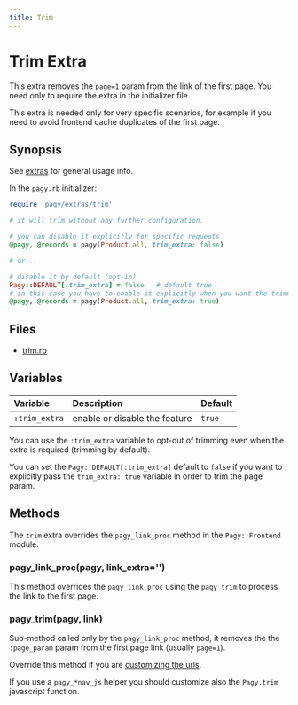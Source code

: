 ```yaml
---
title: Trim
---
```

# Trim Extra

This extra removes the `page=1` param from the link of the first page. You need only to require the extra in the initializer file.

This extra is needed only for very specific scenarios, for example if you need to avoid frontend cache duplicates of the first page.

## Synopsis

See [extras](../extras.md) for general usage info.

In the `pagy.rb` initializer:

```ruby
require 'pagy/extras/trim'

# it will trim without any further configuration,

# you can disable it explicitly for specific requests
@pagy, @records = pagy(Product.all, trim_extra: false)

# or...

# disable it by default (opt-in)
Pagy::DEFAULT[:trim_extra] = false   # default true
# in this case you have to enable it explicitly when you want the trimming
@pagy, @records = pagy(Product.all, trim_extra: true)
```

## Files

- [trim.rb](https://github.com/ddnexus/pagy/blob/master/lib/pagy/extras/trim.rb)

## Variables

| Variable      | Description                   | Default |
| :------------ | :---------------------------- | :------ |
| `:trim_extra` | enable or disable the feature | `true`  |

You can use the `:trim_extra` variable to opt-out of trimming even when the extra is required (trimming by default).

You can set the `Pagy::DEFAULT[:trim_extra]` default to `false` if you want to explicitly pass the `trim_extra: true` variable in order to trim the page param.

## Methods

The `trim` extra overrides the `pagy_link_proc` method in the `Pagy::Frontend` module.

### pagy_link_proc(pagy, link_extra='')

This method overrides the `pagy_link_proc` using the `pagy_trim` to process the link to the first page.

### pagy_trim(pagy, link)

Sub-method called only by the `pagy_link_proc` method, it removes the the `:page_param` param from the first page link (usually `page=1`).

Override this method if you are [customizing the urls](../how-to.md#customize-the-url).

If you use a `pagy_*nav_js` helper you should customize also the `Pagy.trim` javascript function.

